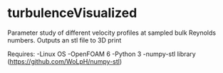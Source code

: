 # turbulenceVisualized
Parameter study of different velocity profiles at sampled bulk Reynolds numbers. Outputs an stl file to 3D print

Requires:
-Linux OS
-OpenFOAM 6
-Python 3
-numpy-stl library (https://github.com/WoLpH/numpy-stl)
